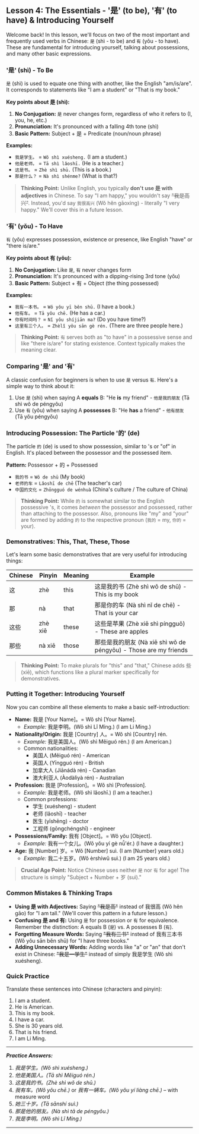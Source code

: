 ## Lesson 4: The Essentials - '是' (to be), '有' (to have) & Introducing Yourself

Welcome back! In this lesson, we'll focus on two of the most important and frequently used verbs in Chinese: `是` (shì - to be) and `有` (yǒu - to have). These are fundamental for introducing yourself, talking about possessions, and many other basic expressions.

### '是' (shì) - To Be

`是` (shì) is used to equate one thing with another, like the English "am/is/are". It corresponds to statements like "I am a student" or "That is my book."

**Key points about 是 (shì):**

1. **No Conjugation:** `是` never changes form, regardless of who it refers to (I, you, he, etc.)
2. **Pronunciation:** It's pronounced with a falling 4th tone (shì)
3. **Basic Pattern:** Subject + 是 + Predicate (noun/noun phrase)

**Examples:**

*   `我是学生。` = `Wǒ shì xuésheng.` (I am a student.)
*   `他是老师。` = `Tā shì lǎoshī.` (He is a teacher.)
*   `这是书。` = `Zhè shì shū.` (This is a book.)
*   `那是什么？` = `Nà shì shénme?` (What is that?)

> **Thinking Point:** Unlike English, you typically **don't use 是 with adjectives** in Chinese. To say "I am happy," you wouldn't say ~~"我是高兴"~~. Instead, you'd say `我很高兴` (Wǒ hěn gāoxìng) - literally "I very happy." We'll cover this in a future lesson.

### '有' (yǒu) - To Have

`有` (yǒu) expresses possession, existence or presence, like English "have" or "there is/are."

**Key points about 有 (yǒu):**

1. **No Conjugation:** Like `是`, `有` never changes form
2. **Pronunciation:** It's pronounced with a dipping-rising 3rd tone (yǒu)
3. **Basic Pattern:** Subject + 有 + Object (the thing possessed)

**Examples:**

*   `我有一本书。` = `Wǒ yǒu yī běn shū.` (I have a book.)
*   `他有车。` = `Tā yǒu chē.` (He has a car.)
*   `你有时间吗？` = `Nǐ yǒu shíjiān ma?` (Do you have time?)
*   `这里有三个人。` = `Zhèlǐ yǒu sān gè rén.` (There are three people here.)

> **Thinking Point:** `有` serves both as "to have" in a possessive sense and like "there is/are" for stating existence. Context typically makes the meaning clear.

### Comparing '是' and '有'

A classic confusion for beginners is when to use `是` versus `有`. Here's a simple way to think about it:

1. Use `是` (shì) when saying A **equals** B: "He **is** my friend" - `他是我的朋友` (Tā shì wǒ de péngyǒu)
2. Use `有` (yǒu) when saying A **possesses** B: "He **has** a friend" - `他有朋友` (Tā yǒu péngyǒu)

### Introducing Possession: The Particle '的' (de)

The particle `的` (de) is used to show possession, similar to 's or "of" in English. It's placed between the possessor and the possessed item.

**Pattern:** Possessor + 的 + Possessed

*   `我的书` = `Wǒ de shū` (My book)
*   `老师的车` = `Lǎoshī de chē` (The teacher's car)
*   `中国的文化` = `Zhōngguó de wénhuà` (China's culture / The culture of China)

> **Thinking Point:** While `的` is somewhat similar to the English possessive 's, it comes *between* the possessor and possessed, rather than attaching to the possessor. Also, pronouns like "my" and "your" are formed by adding `的` to the respective pronoun (`我的` = my, `你的` = your).

### Demonstratives: This, That, These, Those

Let's learn some basic demonstratives that are very useful for introducing things:

| Chinese | Pinyin  | Meaning    | Example                                      |
|---------|---------|------------|----------------------------------------------|
| 这      | zhè     | this       | 这是我的书 (Zhè shì wǒ de shū) - This is my book |
| 那      | nà      | that       | 那是你的车 (Nà shì nǐ de chē) - That is your car |
| 这些    | zhè xiē | these      | 这些是苹果 (Zhè xiē shì píngguǒ) - These are apples |
| 那些    | nà xiē  | those      | 那些是我的朋友 (Nà xiē shì wǒ de péngyǒu) - Those are my friends |

> **Thinking Point:** To make plurals for "this" and "that," Chinese adds 些 (xiē), which functions like a plural marker specifically for demonstratives.

### Putting it Together: Introducing Yourself

Now you can combine all these elements to make a basic self-introduction:

*   **Name:** 我是 [Your Name]。= Wǒ shì [Your Name].
    *   *Example:* 我是李明。(Wǒ shì Lǐ Míng.) (I am Li Ming.)
*   **Nationality/Origin:** 我是 [Country] 人。= Wǒ shì [Country] rén.
    *   *Example:* 我是美国人。(Wǒ shì Měiguó rén.) (I am American.)
    *   Common nationalities:
        *   美国人 (Měiguó rén) - American
        *   英国人 (Yīngguó rén) - British
        *   加拿大人 (Jiānádà rén) - Canadian
        *   澳大利亚人 (Àodàlìyà rén) - Australian
*   **Profession:** 我是 [Profession]。= Wǒ shì [Profession].
    *   *Example:* 我是老师。(Wǒ shì lǎoshī.) (I am a teacher.)
    *   Common professions:
        *   学生 (xuésheng) - student
        *   老师 (lǎoshī) - teacher
        *   医生 (yīshēng) - doctor
        *   工程师 (gōngchéngshī) - engineer
*   **Possessions/Family:** 我有 [Object]。= Wǒ yǒu [Object].
    *   *Example:* 我有一个女儿。(Wǒ yǒu yí gè nǚ'ér.) (I have a daughter.)
*   **Age:** 我 [Number] 岁。= Wǒ [Number] suì. (I am [Number] years old.)
    *   *Example:* 我二十五岁。(Wǒ èrshíwǔ suì.) (I am 25 years old.)

> **Crucial Age Point:** Notice Chinese uses neither `是` nor `有` for age! The structure is simply "Subject + Number + 岁 (suì)."

### Common Mistakes & Thinking Traps

*   **Using 是 with Adjectives:** Saying ~~"我是高"~~ instead of 我很高 (Wǒ hěn gāo) for "I am tall." (We'll cover this pattern in a future lesson.)
*   **Confusing 是 and 有:** Using `是` for possession or `有` for equivalence. Remember the distinction: A equals B (`是`) vs. A possesses B (`有`).
*   **Forgetting Measure Words:** Saying ~~"我有三书"~~ instead of 我有三本书 (Wǒ yǒu sān běn shū) for "I have three books."
*   **Adding Unnecessary Words:** Adding words like "a" or "an" that don't exist in Chinese: ~~"我是一学生"~~ instead of simply 我是学生 (Wǒ shì xuésheng).

### Quick Practice

Translate these sentences into Chinese (characters and pinyin):

1.  I am a student.
2.  He is American.
3.  This is my book.
4.  I have a car.
5.  She is 30 years old.
6.  That is his friend.
7.  I am Li Ming.

---
***Practice Answers:***

1.  *我是学生。(Wǒ shì xuésheng.)*
2.  *他是美国人。(Tā shì Měiguó rén.)*
3.  *这是我的书。(Zhè shì wǒ de shū.)*
4.  *我有车。(Wǒ yǒu chē.)* or *我有一辆车。(Wǒ yǒu yí liàng chē.)* – with measure word
5.  *她三十岁。(Tā sānshí suì.)*
6.  *那是他的朋友。(Nà shì tā de péngyǒu.)*
7.  *我是李明。(Wǒ shì Lǐ Míng.)*

---
